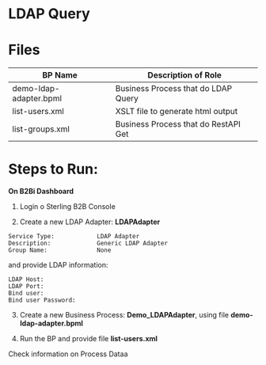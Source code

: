# LDAP Query


# Files

| BP Name                         |            Description of Role                                          |
|---------------------------------|-------------------------------------------------------------------------|
| demo-ldap-adapter.bpml          | Business Process that do LDAP Query |
| list-users.xml           | XSLT file to generate html output |
| list-groups.xml         | Business Process that do RestAPI Get |


# Steps to Run:


**On B2Bi Dashboard**


1) Login o Sterling B2B Console

2) Create a new LDAP Adapter: **LDAPAdapter**

```
Service Type:            LDAP Adapter
Description:             Generic LDAP Adapter 
Group Name:              None
```
and provide LDAP information:

```
LDAP Host: 
LDAP Port: 
Bind user: 
Bind user Password: 
```

3) Create a new Business Process: **Demo_LDAPAdapter**, using file **demo-ldap-adapter.bpml** 

4) Run the BP and provide file **list-users.xml** 

Check information on Process Dataa
